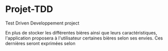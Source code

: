 # Projet-TDD
Test Driven Developpement project

En plus de stocker les différentes bières ainsi que leurs caractéristiques, l'application proposera à l'utilisateur certaines bières selon ses envies. Ces dernières seront exprimées selon   



